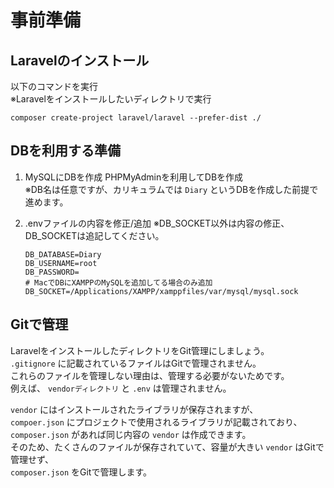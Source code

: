 # 事前準備

## Laravelのインストール
以下のコマンドを実行  
※Laravelをインストールしたいディレクトリで実行
```
composer create-project laravel/laravel --prefer-dist ./
```

## DBを利用する準備
1. MySQLにDBを作成
PHPMyAdminを利用してDBを作成  
※DB名は任意ですが、カリキュラムでは `Diary` というDBを作成した前提で進めます。  

2. .envファイルの内容を修正/追加
※DB_SOCKET以外は内容の修正、DB_SOCKETは追記してください。
   ```
   DB_DATABASE=Diary
   DB_USERNAME=root
   DB_PASSWORD=
   # MacでDBにXAMPPのMySQLを追加してる場合のみ追加
   DB_SOCKET=/Applications/XAMPP/xamppfiles/var/mysql/mysql.sock
   ```

## Gitで管理
LaravelをインストールしたディレクトリをGit管理にしましょう。  
`.gitignore` に記載されているファイルはGitで管理されません。  
これらのファイルを管理しない理由は、管理する必要がないためです。  
例えば、 `vendorディレクトリ` と `.env` は管理されません。  

`vendor` にはインストールされたライブラリが保存されますが、  
`compoer.json` にプロジェクトで使用されるライブラリが記載されており、  
`composer.json` があれば同じ内容の `vendor` は作成できます。  
そのため、たくさんのファイルが保存されていて、容量が大きい `vendor` はGitで管理せず、  
`composer.json` をGitで管理します。